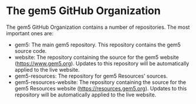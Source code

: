 # The gem5 GitHub Organization

The gem5 GitHub Organization contains a number of repositories. The most important ones are:

- gem5: The main gem5 repository. This repository contains the gem5 source code.
- website: The repository containing the source for the gem5 website (https://www.gem5.org).
Updates to this repository will be automatically applied to the live website.
- gem5-resources: The repository for gem5 Resources' sources.
- gem5-resources-website: The repository containing the source for the gem5 Resources website (https://resources.gem5.org).
Updates to this repository will be automatically applied to the live website.
